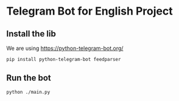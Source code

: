 # Telegram Bot for English Project

## Install the lib
 
We are using https://python-telegram-bot.org/

```
pip install python-telegram-bot feedparser
```

## Run the bot
```
python ./main.py
```
